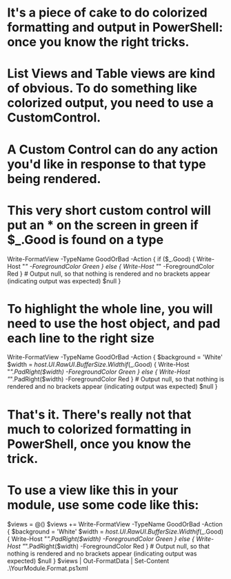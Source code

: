# It's a piece of cake to do colorized formatting and output in PowerShell: once you know the right tricks.
# List Views and Table views are kind of obvious.  To do something like colorized output, you need to use a CustomControl.
# A Custom Control can do any action you'd like in response to that type being rendered. 
# This very short custom control will put an * on the screen in green if $_.Good is found on a type
Write-FormatView -TypeName GoodOrBad -Action {
    if ($_.Good) { 
        Write-Host "*" -ForegroundColor Green 
    } else {
        Write-Host "*" -ForegroundColor Red 
    } 
    # Output null, so that nothing is rendered and no brackets appear (indicating output was expected)
    $null
}

# To highlight the whole line, you will need to use the host object, and pad each line to the right size
Write-FormatView -TypeName GoodOrBad -Action {
    $background = 'White'
    $width = $host.UI.RawUI.BufferSize.Width
    if ($_.Good) { 
        Write-Host "*".PadRight($width) -ForegroundColor Green 
    } else {
        Write-Host "*".PadRight($width) -ForegroundColor Red 
    } 
    # Output null, so that nothing is rendered and no brackets appear (indicating output was expected)
    $null
}

# That's it.  There's really not that much to colorized formatting in PowerShell, once you know the trick.
# To use a view like this in your module, use some code like this:
$views = @()
$views += Write-FormatView -TypeName GoodOrBad -Action {
    $background = 'White'
    $width = $host.UI.RawUI.BufferSize.Width
    if ($_.Good) { 
        Write-Host "*".PadRight($width) -ForegroundColor Green 
    } else {
        Write-Host "*".PadRight($width) -ForegroundColor Red 
    } 
    # Output null, so that nothing is rendered and no brackets appear (indicating output was expected)
    $null
}
$views | Out-FormatData | Set-Content .\YourModule.Format.ps1xml
